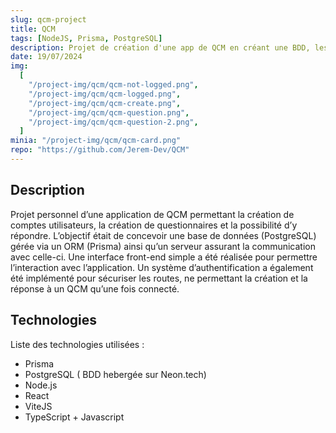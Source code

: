 ```yaml
---
slug: qcm-project
title: QCM
tags: [NodeJS, Prisma, PostgreSQL]
description: Projet de création d'une app de QCM en créant une BDD, les routes APIs et le front pour intéragir avec.
date: 19/07/2024
img:
  [
    "/project-img/qcm/qcm-not-logged.png",
    "/project-img/qcm/qcm-logged.png",
    "/project-img/qcm/qcm-create.png",
    "/project-img/qcm/qcm-question.png",
    "/project-img/qcm/qcm-question-2.png",
  ]
minia: "/project-img/qcm/qcm-card.png"
repo: "https://github.com/Jerem-Dev/QCM"
---
```


## Description

Projet personnel d’une application de QCM permettant la création de comptes utilisateurs, la création de questionnaires et la possibilité d’y répondre. L’objectif était de concevoir une base de données (PostgreSQL) gérée via un ORM (Prisma) ainsi qu’un serveur assurant la communication avec celle-ci. Une interface front-end simple a été réalisée pour permettre l’interaction avec l’application. Un système d’authentification a également été implémenté pour sécuriser les routes, ne permettant la création et la réponse à un QCM qu’une fois connecté.

## Technologies

Liste des technologies utilisées :

- Prisma
- PostgreSQL ( BDD hebergée sur Neon.tech)
- Node.js
- React
- ViteJS
- TypeScript + Javascript
